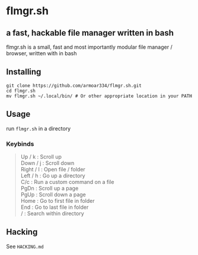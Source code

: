 # flmgr.sh
## a fast, hackable file manager written in bash
flmgr.sh is a small, fast and most importantly modular file manager / browser, written with in bash

## Installing
```
git clone https://github.com/armoar334/flmgr.sh.git   
cd flmgr.sh  
mv flmgr.sh ~/.local/bin/ # Or other appropriate location in your PATH
```

## Usage
run ``flmgr.sh`` in a directory  

### Keybinds
>Up    / k : Scroll up  
>Down  / j : Scroll down  
>Right / l : Open file / folder  
>Left  / h : Go up a directory  
>C/c  : Run a custom command on a file  
>PgDn : Scroll up a page  
>PgUp : Scroll down a page  
>Home : Go to first file in folder  
>End : Go to last file in folder  
>/ : Search within directory  
  

## Hacking
See ``HACKING.md``
